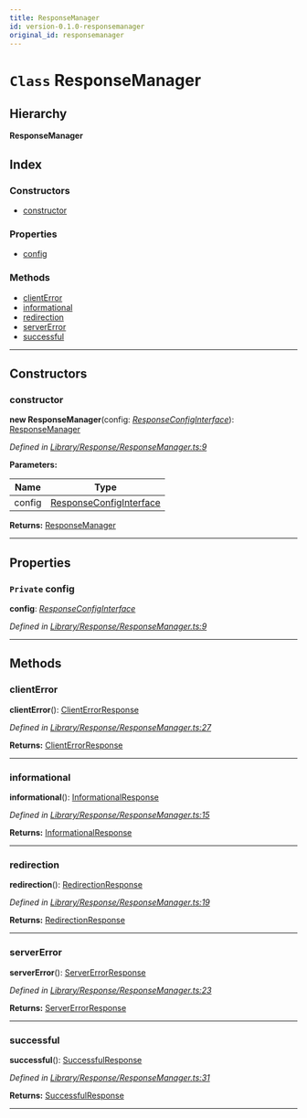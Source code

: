 ```yaml
---
title: ResponseManager
id: version-0.1.0-responsemanager
original_id: responsemanager
---
```


# `Class` ResponseManager

## Hierarchy

**ResponseManager**

## Index

### Constructors

* [constructor](responsemanager#constructor)

### Properties

* [config](responsemanager#config)

### Methods

* [clientError](responsemanager#clienterror)
* [informational](responsemanager#informational)
* [redirection](responsemanager#redirection)
* [serverError](responsemanager#servererror)
* [successful](responsemanager#successful)

---

## Constructors

<a id="constructor"></a>

###  constructor

**new ResponseManager**(config: *[ResponseConfigInterface](../interfaces/responseconfiginterface)*): [ResponseManager](responsemanager)

*Defined in [Library/Response/ResponseManager.ts:9](https://github.com/SpoonX/stix/blob/60b6862/src/Library/Response/ResponseManager.ts#L9)*

**Parameters:**

| Name | Type |
| ------ | ------ |
| config | [ResponseConfigInterface](../interfaces/responseconfiginterface) |

**Returns:** [ResponseManager](responsemanager)

___

## Properties

<a id="config"></a>

### `Private` config

**config**: *[ResponseConfigInterface](../interfaces/responseconfiginterface)*

*Defined in [Library/Response/ResponseManager.ts:9](https://github.com/SpoonX/stix/blob/60b6862/src/Library/Response/ResponseManager.ts#L9)*

___

## Methods

<a id="clienterror"></a>

###  clientError

**clientError**(): [ClientErrorResponse](clienterrorresponse)

*Defined in [Library/Response/ResponseManager.ts:27](https://github.com/SpoonX/stix/blob/60b6862/src/Library/Response/ResponseManager.ts#L27)*

**Returns:** [ClientErrorResponse](clienterrorresponse)

___
<a id="informational"></a>

###  informational

**informational**(): [InformationalResponse](informationalresponse)

*Defined in [Library/Response/ResponseManager.ts:15](https://github.com/SpoonX/stix/blob/60b6862/src/Library/Response/ResponseManager.ts#L15)*

**Returns:** [InformationalResponse](informationalresponse)

___
<a id="redirection"></a>

###  redirection

**redirection**(): [RedirectionResponse](redirectionresponse)

*Defined in [Library/Response/ResponseManager.ts:19](https://github.com/SpoonX/stix/blob/60b6862/src/Library/Response/ResponseManager.ts#L19)*

**Returns:** [RedirectionResponse](redirectionresponse)

___
<a id="servererror"></a>

###  serverError

**serverError**(): [ServerErrorResponse](servererrorresponse)

*Defined in [Library/Response/ResponseManager.ts:23](https://github.com/SpoonX/stix/blob/60b6862/src/Library/Response/ResponseManager.ts#L23)*

**Returns:** [ServerErrorResponse](servererrorresponse)

___
<a id="successful"></a>

###  successful

**successful**(): [SuccessfulResponse](successfulresponse)

*Defined in [Library/Response/ResponseManager.ts:31](https://github.com/SpoonX/stix/blob/60b6862/src/Library/Response/ResponseManager.ts#L31)*

**Returns:** [SuccessfulResponse](successfulresponse)

___

